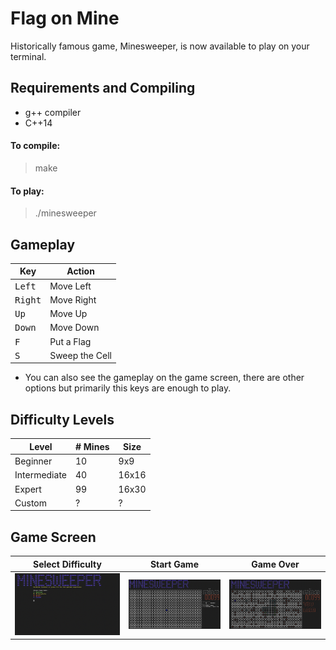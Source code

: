 # Flag on Mine

Historically famous game, Minesweeper, is now available to play on your terminal.

## Requirements and Compiling

* g++ compiler
* C++14

<h4> To compile: </h4>

> make

<h4> To play: </h4>

> ./minesweeper

## Gameplay

| Key | Action |
| ----------------- | -------------  |
| <kbd>Left</kbd>   | Move Left      |
| <kbd>Right</kbd>  | Move Right     |
| <kbd>Up</kbd>     | Move Up        |
| <kbd>Down</kbd>   | Move Down      |
| <kbd>F</kbd>      | Put a Flag     |
| <kbd>S</kbd>      | Sweep the Cell |

* You can also see the gameplay on the game screen, there are other options but primarily this keys are enough to play.

## Difficulty Levels

| Level | # Mines | Size |
| ------ | -----  | ----- |
| Beginner  | 10   | 9x9 |
| Intermediate  | 40  | 16x16 |
| Expert    | 99  | 16x30 |
| Custom  |  ?  | ? |

## Game Screen

| Select Difficulty | Start Game | Game Over |
| ------ | -----  | ----- |
| ![](assets/difficulty.png)  | ![](assets/gamestart.png)   | ![](assets/gameover.png) |